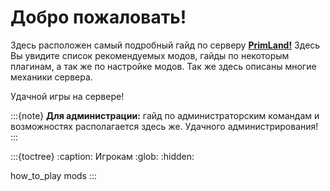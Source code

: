 # Добро пожаловать!
Здесь расположен самый подробный гайд по серверу [**PrimLand!**](https://primland.fun)
Здесь Вы увидите список рекомендуемых модов, гайды по некоторым плагинам, а так же по
настройке модов. Так же здесь описаны многие механики сервера.

Удачной игры на сервере!

:::{note}
**Для администрации:** гайд по администраторским командам и возможностях располагается
здесь же. Удачного администрирования!
:::

:::{toctree}
:caption: Игрокам
:glob:
:hidden:

how_to_play
mods
:::